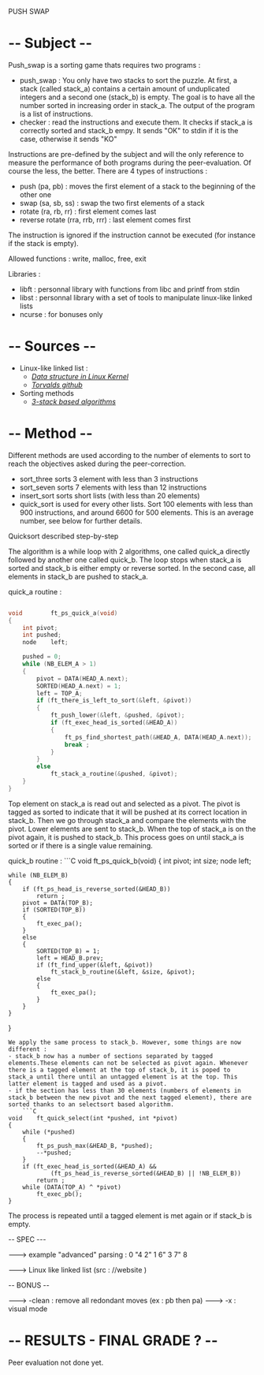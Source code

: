 PUSH SWAP 

-- Subject --
============

Push_swap is a sorting game thats requires two programs :
- push_swap : You only have two stacks to sort the puzzle. At first, a stack (called stack_a) contains a certain amount of unduplicated integers and a second one (stack_b) is empty. The goal is to have all the number sorted in increasing order in stack_a. The output of the program is a list of instructions.
- checker : read the instructions and execute them. It checks if  stack_a is correctly sorted and stack_b empy. It sends "OK" to stdin if it is the case, otherwise it sends "KO"

Instructions are pre-defined by the subject and will the only reference to measure the performance of both programs during the peer-evaluation. Of course the less, the better.
There are 4 types of instructions :
- push (pa, pb) : moves the first element of a stack to the beginning of the other one
- swap (sa, sb, ss) : swap the two first elements of a stack
- rotate (ra, rb, rr) : first element comes last
- reverse rotate (rra, rrb, rrr) : last element comes first

The instruction is ignored if the instruction cannot be executed (for instance if the stack is empty).

Allowed functions : write, malloc, free, exit

Libraries :
- libft : personnal library with functions from libc and printf from stdin
- libst : personnal library with a set of tools to manipulate linux-like linked lists
- ncurse : for bonuses only

-- Sources --
=============

- Linux-like linked list : 
	- [*Data structure in Linux Kernel*](https://0xax.gitbooks.io/linux-insides/content/DataStructures/dlist.html)
	- [*Torvalds github*](https://github.com/torvalds/linux/blob/master/include/linux/list.h)
- Sorting methods
	- [*3-stack based algorithms*](http://liacs.leidenuniv.nl/~rijnjnvan/ds2013/assets/opdrachten/opdracht1-stacksorting.pdf)

-- Method --
============

Different methods are used according to the number of elements to sort to reach the objectives asked during the peer-correction.
- sort_three sorts 3 element with less than 3 instructions
- sort_seven sorts 7 elements with less than 12 instructions
- insert_sort sorts short lists (with less than 20 elements)
- quick_sort is used for every other lists. Sort 100 elements with less than 900 instructions, and around 6600 for 500 elements. This is an average number, see below for further details.

Quicksort described step-by-step

The algorithm is a while loop with 2 algorithms, one called quick_a directly followed by another one called quick_b. The loop stops when stack_a is sorted and stack_b is either empty or reverse sorted. In the second case, all elements in stack_b are pushed to stack_a.

quick_a routine :
```C

void		ft_ps_quick_a(void)
{
	int	pivot;
	int	pushed;
	node	left;

	pushed = 0;
	while (NB_ELEM_A > 1)
	{
		pivot = DATA(HEAD_A.next);
		SORTED(HEAD_A.next) = 1;
		left = TOP_A;
		if (ft_there_is_left_to_sort(&left, &pivot))
		{
			ft_push_lower(&left, &pushed, &pivot);
			if (ft_exec_head_is_sorted(&HEAD_A))
			{
				ft_ps_find_shortest_path(&HEAD_A, DATA(HEAD_A.next));
				break ;
			}
		}
		else
			ft_stack_a_routine(&pushed, &pivot);
	}
}
```
Top element on stack_a is read out and selected as a pivot. The pivot is tagged as sorted to indicate that it will be pushed at its correct location in stack_b.
Then we go through stack_a and compare the elements with the pivot. Lower elements are sent to stack_b. When the top of stack_a is on the pivot again, it is pushed to stack_b. This process goes on until stack_a is sorted or if there is a single value remaining.

quick_b routine :
	```C
void	ft_ps_quick_b(void)
{
	int	pivot;
	int	size;
	node	left;

	while (NB_ELEM_B)
	{
		if (ft_ps_head_is_reverse_sorted(&HEAD_B))
			return ;
		pivot = DATA(TOP_B);
		if (SORTED(TOP_B))
		{
			ft_exec_pa();
		}
		else
		{
			SORTED(TOP_B) = 1;
			left = HEAD_B.prev;
			if (ft_find_upper(&left, &pivot))
				ft_stack_b_routine(&left, &size, &pivot);
			else
			{
				ft_exec_pa();
			}
		}
	}
}
```
We apply the same process to stack_b. However, some things are now different :
- stack_b now has a number of sections separated by tagged elements.These elements can not be selected as pivot again. Whenever there is a tagged element at the top of stack_b, it is poped to stack_a until there until an untagged element is at the top. This latter element is tagged and used as a pivot.
- if the section has less than 30 elements (numbers of elements in stack_b between the new pivot and the next tagged element), there are sorted thanks to an selectsort based algorithm.
	```C
void	ft_quick_select(int *pushed, int *pivot)
{
	while (*pushed)
	{
		ft_ps_push_max(&HEAD_B, *pushed);
		--*pushed;
	}
	if (ft_exec_head_is_sorted(&HEAD_A) &&
			(ft_ps_head_is_reverse_sorted(&HEAD_B) || !NB_ELEM_B))
		return ;
	while (DATA(TOP_A) ^ *pivot)
		ft_exec_pb();
}
```
The process is repeated until a tagged element is met again or if stack_b is empty.

-- SPEC ---

---> example "advanced" parsing :  0 "4 2" 1 6"    3  7" 8

---> Linux like linked list (src : //website )





-- BONUS -- 

---> -clean : remove all redondant moves (ex : pb then pa)
---> -x : visual mode



-- RESULTS - FINAL GRADE ? --
=============================
Peer evaluation not done yet.
